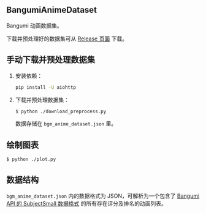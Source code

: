 ## BangumiAnimeDataset

Bangumi 动画数据集。

下载并预处理好的数据集可从 [Release 页面](https://github.com/NKID00/BangumiAnimeDataset/releases) 下载。

## 手动下载并预处理数据集

1. 安装依赖：

   ```sh
   pip install -U aiohttp
   ```

2. 下载并预处理数据集：

   ```sh
   $ python ./download_preprocess.py
   ```

   数据存储在 `bgm_anime_dataset.json` 里。

## 绘制图表

```sh
$ python ./plot.py
```

## 数据结构

`bgm_anime_dataset.json` 内的数据格式为 JSON，可解析为一个包含了 [Bangumi API 的 SubjectSmall 数据格式](https://bangumi.github.io/api/#model-SubjectSmall) 的所有存在评分及排名的动画列表。
